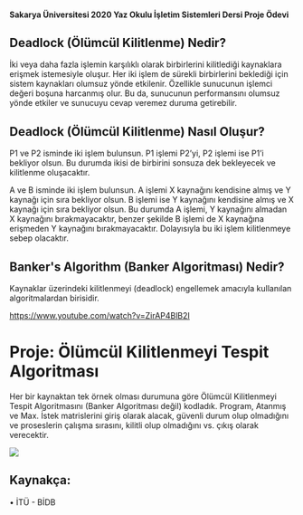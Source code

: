 #### Sakarya Üniversitesi 2020 Yaz Okulu İşletim Sistemleri Dersi Proje Ödevi

## Deadlock (Ölümcül Kilitlenme) Nedir?

İki veya daha fazla işlemin karşılıklı olarak birbirlerini kilitlediği kaynaklara erişmek istemesiyle oluşur. Her iki işlem de sürekli birbirlerini beklediği için sistem kaynakları olumsuz yönde etkilenir. Özellikle sunucunun işlemci değeri boşuna harcanmış olur. Bu da, sunucunun performansını olumsuz yönde etkiler ve sunucuyu cevap veremez duruma getirebilir.

## Deadlock (Ölümcül Kilitlenme) Nasıl Oluşur?

P1 ve P2 isminde iki işlem bulunsun. P1 işlemi P2’yi, P2 işlemi ise P1’i bekliyor olsun. Bu durumda ikisi de birbirini sonsuza dek bekleyecek ve kilitlenme oluşacaktır.

A ve B isminde iki işlem bulunsun. A işlemi X kaynağını kendisine almış ve Y kaynağı için sıra bekliyor olsun. B işlemi ise Y kaynağını kendisine almış ve X kaynağı için sıra bekliyor olsun. Bu durumda A işlemi, Y kaynağını almadan X kaynağını bırakmayacaktır, benzer şekilde B işlemi de X kaynağına erişmeden Y kaynağını bırakmayacaktır. Dolayısıyla bu iki işlem kilitlenmeye sebep olacaktır.

## Banker's Algorithm (Banker Algoritması) Nedir?

Kaynaklar üzerindeki kilitlenmeyi (deadlock) engellemek amacıyla kullanılan algoritmalardan birisidir.

https://www.youtube.com/watch?v=ZirAP4BlB2I

# Proje: Ölümcül Kilitlenmeyi Tespit Algoritması

Her bir kaynaktan tek örnek olması durumuna göre Ölümcül Kilitlenmeyi Tespit  Algoritmasını (Banker Algoritması değil) kodladık. Program, Atanmış ve Max. İstek matrislerini giriş olarak alacak, güvenli durum olup olmadığını ve proseslerin çalışma sırasını, kilitli olup olmadığını vs. çıkış olarak verecektir.

<img src="i.hizliresim.com/jz4l4fi.jpg"></img>

## Kaynakça:
• İTÜ - BİDB
